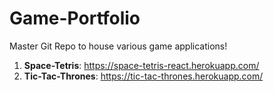# Game-Portfolio

Master Git Repo to house various game applications!

1. **Space-Tetris**: https://space-tetris-react.herokuapp.com/
2. **Tic-Tac-Thrones**: https://tic-tac-thrones.herokuapp.com/
